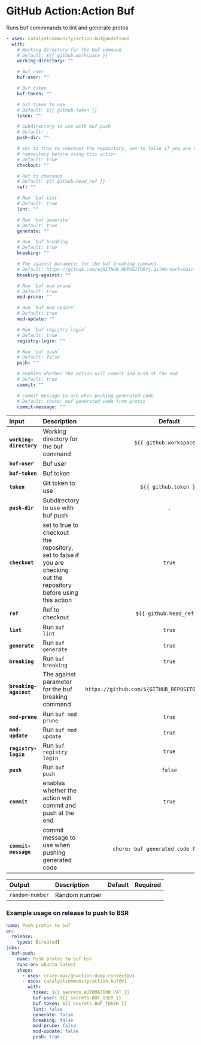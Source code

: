 <!-- start title -->

# GitHub Action:Action Buf

<!-- end title -->
<!-- start description -->

Runs buf commmands to lint and generate protos

<!-- end description -->
<!-- start contents -->
<!-- end contents -->
<!-- start usage -->

```yaml
- uses: catalystcommunity/action-buf@undefined
  with:
    # Working directory for the buf command
    # Default: ${{ github.workspace }}
    working-directory: ""

    # Buf user
    buf-user: ""

    # Buf token
    buf-token: ""

    # Git token to use
    # Default: ${{ github.token }}
    token: ""

    # Subdirectory to use with buf push
    # Default: .
    push-dir: ""

    # set to true to checkout the repository, set to false if you are checking out the
    # repository before using this action
    # Default: true
    checkout: ""

    # Ref to checkout
    # Default: ${{ github.head_ref }}
    ref: ""

    # Run `buf lint`
    # Default: true
    lint: ""

    # Run `buf generate`
    # Default: true
    generate: ""

    # Run `buf breaking`
    # Default: true
    breaking: ""

    # The against parameter for the buf breaking command
    # Default: https://github.com/${GITHUB_REPOSITORY}.git#branch=main
    breaking-against: ""

    # Run `buf mod prune`
    # Default: true
    mod-prune: ""

    # Run `buf mod update`
    # Default: true
    mod-update: ""

    # Run `buf registry login`
    # Default: true
    registry-login: ""

    # Run `buf push`
    # Default: false
    push: ""

    # enables whether the action will commit and push at the end
    # Default: true
    commit: ""

    # commit message to use when pushing generated code
    # Default: chore: buf generated code from protos
    commit-message: ""
```

<!-- end usage -->
<!-- start inputs -->

| **Input**               | **Description**                                                                                                      |                        **Default**                        | **Required** |
| :---------------------- | :------------------------------------------------------------------------------------------------------------------- | :-------------------------------------------------------: | :----------: |
| **`working-directory`** | Working directory for the buf command                                                                                |                 `${{ github.workspace }}`                 |  **false**   |
| **`buf-user`**          | Buf user                                                                                                             |                                                           |   **true**   |
| **`buf-token`**         | Buf token                                                                                                            |                                                           |   **true**   |
| **`token`**             | Git token to use                                                                                                     |                   `${{ github.token }}`                   |  **false**   |
| **`push-dir`**          | Subdirectory to use with buf push                                                                                    |                            `.`                            |  **false**   |
| **`checkout`**          | set to true to checkout the repository, set to false if you are checking out the repository before using this action |                          `true`                           |  **false**   |
| **`ref`**               | Ref to checkout                                                                                                      |                 `${{ github.head_ref }}`                  |  **false**   |
| **`lint`**              | Run `buf lint`                                                                                                       |                          `true`                           |  **false**   |
| **`generate`**          | Run `buf generate`                                                                                                   |                          `true`                           |  **false**   |
| **`breaking`**          | Run `buf breaking`                                                                                                   |                          `true`                           |  **false**   |
| **`breaking-against`**  | The against parameter for the buf breaking command                                                                   | `https://github.com/${GITHUB_REPOSITORY}.git#branch=main` |  **false**   |
| **`mod-prune`**         | Run `buf mod prune`                                                                                                  |                          `true`                           |  **false**   |
| **`mod-update`**        | Run `buf mod update`                                                                                                 |                          `true`                           |  **false**   |
| **`registry-login`**    | Run `buf registry login`                                                                                             |                          `true`                           |  **false**   |
| **`push`**              | Run `buf push`                                                                                                       |                          `false`                          |  **false**   |
| **`commit`**            | enables whether the action will commit and push at the end                                                           |                          `true`                           |  **false**   |
| **`commit-message`**    | commit message to use when pushing generated code                                                                    |          `chore: buf generated code from protos`          |  **false**   |

<!-- end inputs -->
<!-- start outputs -->

| **Output**      | **Description** | **Default** | **Required** |
| :-------------- | :-------------- | ----------- | ------------ |
| `random-number` | Random number   |             |              |

<!-- end outputs -->
<!-- start examples -->

### Example usage on release to push to BSR

```yaml
name: Push protos to buf
on:
  release:
    types: [created]
jobs:
  buf-push:
    name: Push protos to buf bsr
    runs-on: ubuntu-latest
    steps:
      - uses: crazy-max/ghaction-dump-context@v1
      - uses: catalystcommunity/action-buf@v1
        with:
          token: ${{ secrets.AUTOMATION_PAT }}
          buf-user: ${{ secrets.BUF_USER }}
          buf-token: ${{ secrets.BUF_TOKEN }}
          lint: false
          generate: false
          breaking: false
          mod-prune: false
          mod-update: false
          push: true
```

<!-- end examples -->
<!-- start [.github/ghdocs/examples/] -->
<!-- end [.github/ghdocs/examples/] -->

